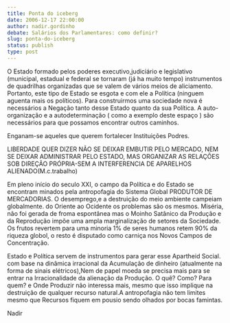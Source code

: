 ```yaml
---
title: Ponta do iceberg
date: 2006-12-17 22:00:00
author: nadir.gordinho
debate: Salários dos Parlamentares: como definir?
slug: ponta-do-iceberg
status: publish 
type: post
---
```


O Estado formado pelos poderes executivo,judiciário e legislativo (municipal, estadual e federal se tornaram (já ha muito tempo) instrumentos de quadrilhas organizadas que se valem de vários meios de aliciamento. Portanto, este tipo de Estado se esgota e com ele a Política (ninguem aguenta mais os políticos). Para construirmos uma sociedade nova é necessários a Negação tanto desse Estado quanto da sua Política. A auto-organização e a autodeterminação ( como a exemplo deste espaço ) são necessários para que possamos encontrar outros caminhos.  

Enganam-se aqueles que querem fortalecer Instituições Podres.  

LIBERDADE QUER DIZER NÃO SE DEIXAR EMBUTIR PELO MERCADO, NEM SE DEIXAR ADMINISTRAR PELO ESTADO, MAS ORGANIZAR AS RELAÇÕES SOB DIREÇÃO PRÓPRIA-SEM A INTERFERENCIA DE APARELHOS ALIENADO(M.c.trabalho)  

Em pleno início do seculo XXI, o campo da Política e do Estado se encontram minados pela antropofagia do Sistema Global PRODUTOR DE MERCADORIAS. O desemprego,e a destruição do meio ambiente campeiam globalmente. do Oriente ao Ocidente os problemas são os mesmos. Miséria, não foi gerada de froma espontânea mas o Moinho Satânico da Produção e da Reprodução impõe uma ampla marginalização de setores da Sociedade. Os frutos revertem para uma minoria 1% de seres humanos retem 90% da riqueza globol, o resto é disputado como carniça nos Novos Campos de Concentração.  

Estado e Política servem de instrumentos para gerar esse Apartheid Social. com base na dinâmica irracional da Acumulação de dinheiro (atualmente na forma de sinais elétricos),Nem de papel moeda se precisa mais para se entrar na Irracionalidade da alienação da Produção. O quê? Como? Para quem? e Onde Produzir não interessa mais, mesmo que isso implique na destruição de qualquer recurso natural.A antropofagia não tem limites mesmo que Recursos fiquem em pousio sendo olhados por bocas famintas.  

Nadir
